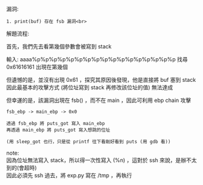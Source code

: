 漏洞:<br>

    1. print(buf) 存在 fsb 漏洞<br>

解題流程:<br>

首先，我們先去看第幾個參數會被寫到 stack <br>

輸入: aaaa%p%p%p%p%p%p%p%p%p%p%p%p%p%p%p%p%p 找尋 0x61616161 出現在第幾個 <br>

但遺憾的是，並沒有出現 0x61 ，探究其原因後發現，他是直接將 buf 塞到 stack <br>
因此最基本的攻擊方式 (將位址寫到 stack 再修改該位址的值) 無法達成 <br>

但幸運的是，該漏洞出現在 fsb() ，而不在 main ，因此可利用 ebp chain 攻擊 <br>

```
fsb_ebp -> main_ebp -> 0x0 

透過 fsb_ebp 將 puts_got 寫入 main_ebp
再透過 main_ebp 將 puts_got 寫入想跳的位址

(用 sleep_got 也行，只是從 printf 往下看剛好看到 puts (用 gdb 看))
```

note: <br>
因為位址無法寫入 stack，所以得一次性寫入 (%n) ，這對於 ssh 來說，是辦不太到的(會超時)<br>
因此必須先 ssh 過去，將 exp.py 寫在 /tmp ，再執行 <br>


